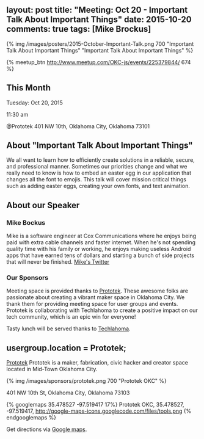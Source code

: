 layout: post
title: "Meeting: Oct 20 - Important Talk About Important Things"
date: 2015-10-20
comments: true
tags: [Mike Brockus]
---

{% img /images/posters/2015-October-Important-Talk.png 700 "Important Talk About Important Things" "Important Talk About Important Things" %}

{% meetup_btn http://www.meetup.com/OKC-js/events/225379844/ 674 %}

## This Month
Tuesday: Oct 20, 2015

11:30 am

@Prototek
401 NW 10th,
Oklahoma City, Oklahoma
73101


## About "Important Talk About Important Things"
We all want to learn how to efficiently create solutions in a reliable, secure, and professional manner. Sometimes our priorities change and what we really need to know is how to embed an easter egg in our application that changes all the font to emojis. This talk will cover mission critical things such as adding easter eggs, creating your own fonts, and text animation.

## About our Speaker

### Mike Bockus
Mike is a software engineer at Cox Communications where he enjoys being paid with extra cable channels and faster internet. When he's not spending quality time with his family or working, he enjoys making useless Android apps that have earned tens of dollars and starting a bunch of side projects that will never be finished.
[Mike's Twitter](https://twitter.com/MikeBockus)

<!-- more -->

### Our Sponsors
Meeting space is provided thanks to [Prototek](http://www.prototekokc.com). These awesome folks are passionate about creating a vibrant maker space in Oklahoma City. We thank them for providing meeting space for user groups and events. Prototek is collaborating with Techlahoma to create a positive impact on our tech community, which is an epic win for everyone!

Tasty lunch will be served thanks to [Techlahoma](http://techlahoma.org/).

## usergroup.location = Prototek;

[Prototek](http://prototekokc.com/) Prototek is a maker, fabrication, civic hacker and creator space located in Mid-Town Oklahoma City.

{% img /images/sponsors/prototek.png 700 "Prototek OKC" %}

401 NW 10th St, Oklahoma City, Oklahoma 73103

{% googlemaps 35.478527 -97.519417 17%}
  Prototek OKC, 35.478527, -97.519417, http://google-maps-icons.googlecode.com/files/tools.png
{% endgooglemaps %}

Get directions via [Google maps](https://www.google.com/maps/place/401+NW+10th+St/@35.478527,-97.519417,17z/data=!3m1!4b1!4m2!3m1!1s0x87b21733fd30d655:0xce3a1cd9b95c8415).
